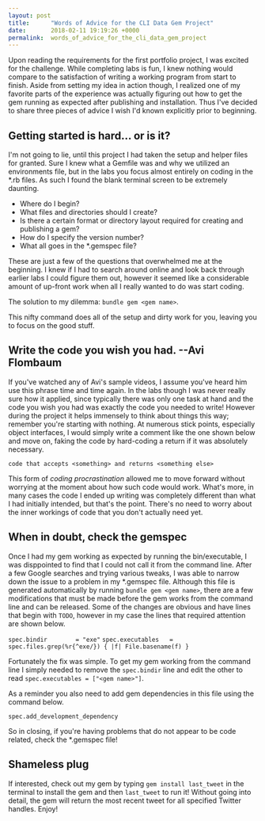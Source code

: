 ```yaml
---
layout: post
title:      "Words of Advice for the CLI Data Gem Project"
date:       2018-02-11 19:19:26 +0000
permalink:  words_of_advice_for_the_cli_data_gem_project
---
```


Upon reading the requirements for the first portfolio project, I was excited for the challenge.  While completing labs is fun, I knew nothing would compare to the satisfaction of writing a working program from start to finish.  Aside from setting my idea in action though, I realized one of my favorite parts of the experience was actually figuring out how to get the gem running as expected after publishing and installation.  Thus I've decided to share three pieces of advice I wish I'd known explicitly prior to beginning.

## Getting started is hard... or is it?
I'm not going to lie, until this project I had taken the setup and helper files for granted.  Sure I knew what a Gemfile was and why we utilized an environments file, but in the labs you focus almost entirely on coding in the \*.rb files.  As such I found the blank terminal screen to be extremely daunting.

* Where do I begin?
* What files and directories should I create?
* Is there a certain format or directory layout required for creating and publishing a gem?
* How do I specify the version number?
* What all goes in the \*.gemspec file?

These are just a few of the questions that overwhelmed me at the beginning.  I knew if I had to search around online and look back through earlier labs I could figure them out, however it seemed like a considerable amount of up-front work when all I really wanted to do was start coding.

The solution to my dilemma:  `bundle gem <gem name>`.

This nifty command does all of the setup and dirty work for you, leaving you to focus on the good stuff.

## Write the code you wish you had. --Avi Flombaum
If you've watched any of Avi's sample videos, I assume you've heard him use this phrase time and time again.  In the labs though I was never really sure how it applied, since typically there was only one task at hand and the code you wish you had was exactly the code you needed to write!  However during the project it helps immensely to think about things this way; remember you're starting with nothing.  At numerous stick points, especially object interfaces, I would simply write a comment like the one shown below and move on, faking the code by hard-coding a return if it was absolutely necessary.

`code that accepts <something> and returns <something else>`

This form of *coding procrastination* allowed me to move forward without worrying at the moment about how such code would work.  What's more, in many cases the code I ended up writing was completely different than what I had initially intended, but that's the point.  There's no need to worry about the inner workings of code that you don't actually need yet.

## When in doubt, check the gemspec
Once I had my gem working as expected by running the bin/executable, I was disppointed to find that I could not call it from the command line.  After a few Google searches and trying various tweaks, I was able to narrow down the issue to a problem in my \*.gemspec file.  Although this file is generated automatically by running `bundle gem <gem name>`, there are a few modifications that must be made before the gem works from the command line and can be released.  Some of the changes are obvious and have lines that begin with `TODO`, however in my case the lines that required attention are shown below.

`spec.bindir        = "exe"`
`spec.executables   = spec.files.grep(%r{^exe/}) { |f| File.basename(f) }`

Fortunately the fix was simple.  To get my gem working from the command line I simply needed to remove the `spec.bindir` line and edit the other to read `spec.executables = ["<gem name>"]`.

As a reminder you also need to add gem dependencies in this file using the command below.

`spec.add_development_dependency`

So in closing, if you're having problems that do not appear to be code related, check the \*.gemspec file!

## Shameless plug
If interested, check out my gem by typing `gem install last_tweet` in the terminal to install the gem and then `last_tweet` to run it!  Without going into detail, the gem will return the most recent tweet for all specified Twitter handles.  Enjoy!
